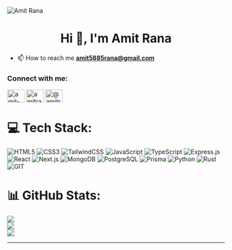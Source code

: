 <p align="left"> <img src="https://komarev.com/ghpvc/?username=amit5885&label=Profile%20views&color=0e75b6&style=flat" alt="Amit Rana" /> </p>

<h1 align="center">Hi 👋, I'm Amit Rana</h1>

- 📫 How to reach me **amit5885rana@gmail.com**

<h3 align="left">Connect with me:</h3>
<p align="left">
<a href="https://linkedin.com/in/amit-rana-641045251" target="blank"><img align="center" src="https://raw.githubusercontent.com/rahuldkjain/github-profile-readme-generator/master/src/images/icons/Social/linked-in-alt.svg" alt="amit-rana-641045251" height="30" width="40" /></a>
<a href="https://instagram.com/amitrana_5885" target="blank"><img align="center" src="https://raw.githubusercontent.com/rahuldkjain/github-profile-readme-generator/master/src/images/icons/Social/instagram.svg" alt="amitrana_5885" height="30" width="40" /></a>
<a href="https://twitter.com/@amitrana_" target="blank"><img align="center" src="https://raw.githubusercontent.com/rahuldkjain/github-profile-readme-generator/master/src/images/icons/Social/twitter.svg" alt="@amitrana_" height="30" width="40" /></a>
</p>

# 💻 Tech Stack:
![HTML5](https://img.shields.io/badge/html5-%23E34F26.svg?style=for-the-badge&logo=html5&logoColor=white) ![CSS3](https://img.shields.io/badge/css3-%231572B6.svg?style=for-the-badge&logo=css3&logoColor=white) ![TailwindCSS](https://img.shields.io/badge/tailwindcss-%2338B2AC.svg?style=for-the-badge&logo=tailwind-css&logoColor=white) ![JavaScript](https://img.shields.io/badge/javascript-%23323330.svg?style=for-the-badge&logo=javascript&logoColor=%23F7DF1E) ![TypeScript](https://img.shields.io/badge/typescript-%23007ACC.svg?style=for-the-badge&logo=typescript&logoColor=white) ![Express.js](https://img.shields.io/badge/express.js-%23404d59.svg?style=for-the-badge&logo=express&logoColor=%2361DAFB) ![React](https://img.shields.io/badge/react-%2320232a.svg?style=for-the-badge&logo=react&logoColor=%2361DAFB) ![Next.js](https://img.shields.io/badge/Next.js-%23000000.svg?style=for-the-badge&logo=next.js&logoColor=white)
![MongoDB](https://img.shields.io/badge/mongoDB-%2347A248.svg?style=for-the-badge&logo=mongodb&logoColor=white
) ![PostgreSQL](https://img.shields.io/badge/postgreSQL-%23336791.svg?style=for-the-badge&logo=postgresql&logoColor=white
) ![Prisma](https://img.shields.io/badge/Prisma-%23000B20.svg?style=for-the-badge&logo=prisma&logoColor=white)
 ![Python](https://img.shields.io/badge/python-3670A0?style=for-the-badge&logo=python&logoColor=ffdd54) ![Rust](https://img.shields.io/badge/Rust-%23000000.svg?style=for-the-badge&logo=rust&logoColor=white)
 ![GIT](https://img.shields.io/badge/Git-fc6d26?style=for-the-badge&logo=git&logoColor=white) 

# 📊 GitHub Stats:

![](https://github-readme-stats.vercel.app/api/top-langs/?username=amit5885&theme=dark&hide_border=false&include_all_commits=false&count_private=false&layout=compact)<br/>
![](https://github-readme-stats.vercel.app/api?username=amit5885&theme=dark&hide_border=false&include_all_commits=false&count_private=false)<br/>
![](https://github-readme-streak-stats.herokuapp.com/?user=amit5885&theme=dark&hide_border=false)<br/>

---
